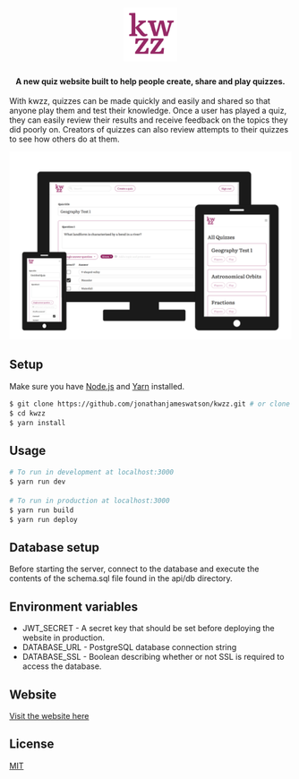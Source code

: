 <h1 align="center">
<img src="./static/icon.png" alt="Logo" width="96" height="96">
<br>
</h1>

<h4 align="center">A new quiz website built to help people create, share and play quizzes.</h4>

With kwzz, quizzes can be made quickly and easily and shared so that anyone play them and test their knowledge. Once a user has played a quiz, they can easily review their results and receive feedback on the topics they did poorly on. Creators of quizzes can also review attempts to their quizzes to see how others do at them.

<p align="center">
  <img src="./assets/kwzz.png" alt="Screenshots" width="650">
</p>

## Setup

Make sure you have [Node.js](https://nodejs.org/) and [Yarn](https://yarnpkg.com/) installed.

```bash
$ git clone https://github.com/jonathanjameswatson/kwzz.git # or clone your own fork
$ cd kwzz
$ yarn install
```

## Usage

```bash
# To run in development at localhost:3000
$ yarn run dev

# To run in production at localhost:3000
$ yarn run build
$ yarn run deploy
```

## Database setup

Before starting the server, connect to the database and execute the contents of the schema.sql file found in the api/db directory.

## Environment variables

- JWT_SECRET - A secret key that should be set before deploying the website in production.
- DATABASE_URL - PostgreSQL database connection string
- DATABASE_SSL - Boolean describing whether or not SSL is required to access the database.

## Website

[Visit the website here](https://kwzz.jonathanjameswatson.com/)

## License

[MIT](https://choosealicense.com/licenses/mit/)
